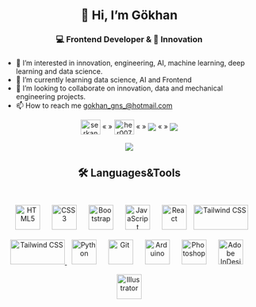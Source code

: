 ### <div align="center"> <h2>👋 Hi, I’m Gökhan </h2>
### <h3 align="center"> 💻 Frontend Developer & 💚 Innovation <h3/>

- 👀 I’m interested in innovation, engineering, AI, machine learning, deep learning and data science.
- 🌱 I’m currently learning data science, AI and Frontend 
- 💞️ I’m looking to collaborate on innovation, data and mechanical engineering projects.
- 📫 How to reach me gokhan_gns_@hotmail.com
</div>  
  
  
<div align="center">
<a href="https://linkedin.com/in/gökhangüneş" target="blank"><img align="center" src="https://raw.githubusercontent.com/rahuldkjain/github-profile-readme-generator/master/src/images/icons/Social/linked-in-alt.svg" alt="serkancelik7" height="30" width="40" /></a> « »
<a href="https://www.hackerrank.com/gokhan_gns_" target="blank"><img align="center" src="https://raw.githubusercontent.com/rahuldkjain/github-profile-readme-generator/master/src/images/icons/Social/hackerrank.svg" alt="her007" height="30" width="40" /></a> « »

<a href="https://www.buymeacoffee.com/gokhangunes" target="_blank" style="display: inline-block;">
                <img
                    src="https://img.shields.io/badge/Donate-Buy%20Me%20A%20Coffee-orange.svg?style=flat-square&logo=buymeacoffee" align="center"/>
            </a>
« »
<img src="https://komarev.com/ghpvc/?username=gokhangns&&style=flat-square" align="center" />
            </div>  
           
<br/>
<div align="center"> 
<a href="https://github.com/anuraghazra/github-readme-stats" align="center">
  <img src="https://github-readme-stats.vercel.app/api/top-langs/?username=gokhangns&layout=compact&theme=tokyolight"  />
</a>
</div>

### 
<div align="center">
<h2> 🛠️ Languages&Tools </h2>
</div>
<br/>
<div align="center">  
<a href="https://en.wikipedia.org/wiki/HTML5" target="_blank"><img style="margin: 10px" src="https://profilinator.rishav.dev/skills-assets/html5-original-wordmark.svg" alt="HTML5" height="50" /></a>  
<a href="https://www.w3schools.com/css/" target="_blank"><img style="margin: 10px" src="https://profilinator.rishav.dev/skills-assets/css3-original-wordmark.svg" alt="CSS3" height="50" /></a>  
<a href="https://getbootstrap.com/docs/3.4/javascript/" target="_blank"><img style="margin: 10px" src="https://profilinator.rishav.dev/skills-assets/bootstrap-plain.svg" alt="Bootstrap" height="50" /></a>  
<a href="https://www.javascript.com/" target="_blank"><img style="margin: 10px" src="https://profilinator.rishav.dev/skills-assets/javascript-original.svg" alt="JavaScript" height="50" /></a>  
<a href="https://reactjs.org/" target="_blank"><img style="margin: 10px" src="https://profilinator.rishav.dev/skills-assets/react-original-wordmark.svg" alt="React" height="50" /></a>
  <a href="https://tailwindcss.com/" target="_blank" rel="noreferrer"> 
<img src="https://www.vectorlogo.zone/logos/tailwindcss/tailwindcss-ar21.svg" alt="Tailwind CSS" width="110" height="50"/> </a>
<a href="https://www.npmjs.com" target="_blank" rel="noreferrer"> 
<img src="https://www.vectorlogo.zone/logos/npmjs/npmjs-ar21.svg" alt="Tailwind CSS" width="110" height="50"/> </a>
<a href="https://www.python.org/" target="_blank"><img style="margin: 10px" src="https://profilinator.rishav.dev/skills-assets/python-original.svg" alt="Python" height="50" /></a>  
<a href="https://github.com/" target="_blank"><img style="margin: 10px" src="https://profilinator.rishav.dev/skills-assets/git-scm-icon.svg" alt="Git" height="50" /></a>  
<a href="https://www.arduino.cc/" target="_blank"><img style="margin: 10px" src="https://profilinator.rishav.dev/skills-assets/arduino.png" alt="Arduino" height="50" /></a>  
<a href="https://www.adobe.com/in/products/photoshop.html" target="_blank"><img style="margin: 10px" src="https://profilinator.rishav.dev/skills-assets/photoshop-plain.svg" alt="Photoshop" height="50" /></a>  
<a href="https://www.adobe.com/in/products/indesign.html" target="_blank"><img style="margin: 10px" src="https://profilinator.rishav.dev/skills-assets/adobeindesign.svg" alt="Adobe InDesign" height="50" /></a>  
<a href="https://www.adobe.com/in/products/illustrator.html" target="_blank"><img style="margin: 10px" src="https://profilinator.rishav.dev/skills-assets/adobe_illustrator-icon.svg" alt="Illustrator" height="50" /></a>  


</div>  

<br />


